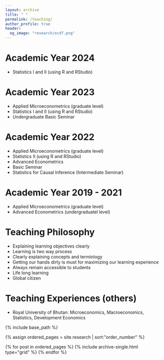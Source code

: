 ```yaml
---
layout: archive
title: " "
permalink: /teaching/
author_profile: true
header:
  og_image: "research/ecdf.png"
---
```


Academic Year 2024
=====
- Statistics I and II (using R and RStudio)

Academic Year 2023 
=====
- Applied Microeconometrics (graduate level)
- Statistics I and II (using R and RStudio)
- Undergraduate Basic Seminar

Academic Year 2022 
=====
- Applied Microeconometrics (graduate level)
- Statistics II (using R and RStudio)
- Advanced Econometrics
- Basic Seminar
- Statistics for Causal Inference (Intermediate Seminar)

Academic Year 2019 - 2021
========
- Applied Microeconometrics (graduate level) 
- Advanced Econometrics (undergraduatel level)

Teaching Philosophy
===================
- Explaining learning objectives clearly
- Learning is two way process
- Clearly explaining concepts and terminlogy
- Getting our hands dirty is must for maximizing our learning experience
- Always remain accessible to students
- Life long learning
- Global citizen

Teaching Experiences (others)
===================
- Royal University of Bhutan: Microeconomics, Macroeconomics, Statistics, Development Economics

<nbsp>

{% include base_path %}

{% assign ordered_pages = site.research | sort:"order_number" %}

{% for post in ordered_pages %}
  {% include archive-single.html type="grid" %}
{% endfor %}
